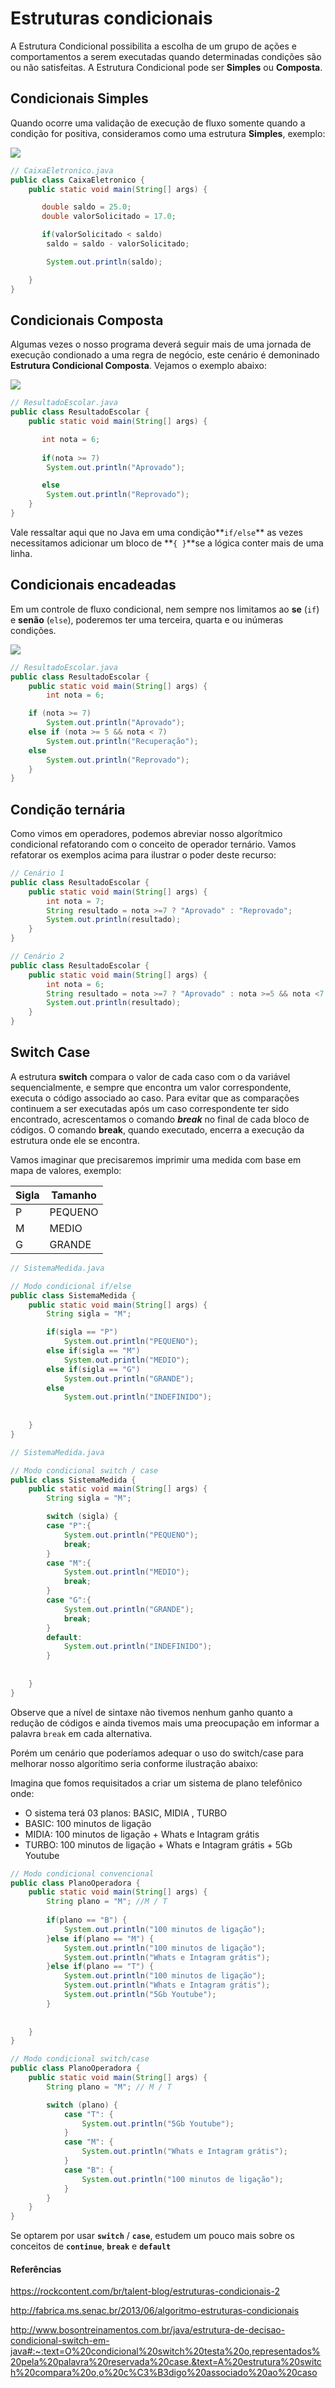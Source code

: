 # Estruturas condicionais

A Estrutura Condicional possibilita a escolha de um grupo de ações e comportamentos a serem executadas quando determinadas condições são ou não satisfeitas. A Estrutura Condicional pode ser **Simples** ou **Composta**.

## Condicionais Simples

Quando ocorre uma validação de execução de fluxo somente quando a condição for positiva, consideramos como uma estrutura **Simples**, exemplo:

<img src="images/1.png">

```java
// CaixaEletronico.java
public class CaixaEletronico {
    public static void main(String[] args) {

       double saldo = 25.0;
       double valorSolicitado = 17.0;

       if(valorSolicitado < saldo)
        saldo = saldo - valorSolicitado;

        System.out.println(saldo);

    }
}
```

## Condicionais Composta

Algumas vezes o nosso programa deverá seguir mais de uma jornada de execução condionado a uma regra de negócio, este cenário é demoninado **Estrutura Condicional Composta**. Vejamos o exemplo abaixo:

<img src="images/2.png">

```java
// ResultadoEscolar.java
public class ResultadoEscolar {
    public static void main(String[] args) {

       int nota = 6;
       
       if(nota >= 7)
        System.out.println("Aprovado");

       else
        System.out.println("Reprovado");
    }
}
```


Vale ressaltar aqui que no Java em uma condição**`if/else`** as vezes necessitamos adicionar um bloco de **`{ }`**se a lógica conter mais de uma linha.


## Condicionais encadeadas

Em um controle de fluxo condicional, nem sempre nos limitamos ao **se** (`if`) e **senão** (`else`), poderemos ter uma terceira, quarta e ou inúmeras condições.

<img src="images/3.png">

```java
// ResultadoEscolar.java
public class ResultadoEscolar {
    public static void main(String[] args) {
        int nota = 6;

	if (nota >= 7)
		System.out.println("Aprovado");
	else if (nota >= 5 && nota < 7)
		System.out.println("Recuperação");
	else
		System.out.println("Reprovado");
    }
}
```

## Condição ternária

Como vimos em operadores, podemos abreviar nosso algorítmico condicional refatorando com o conceito de operador ternário. Vamos refatorar os exemplos acima para ilustrar o poder deste recurso:&#x20;

```java
// Cenário 1
public class ResultadoEscolar {
	public static void main(String[] args) {
		int nota = 7;
		String resultado = nota >=7 ? "Aprovado" : "Reprovado";
		System.out.println(resultado);
	}
}
```

```java
// Cenário 2
public class ResultadoEscolar {
	public static void main(String[] args) {
		int nota = 6;
		String resultado = nota >=7 ? "Aprovado" : nota >=5 && nota <7 ? "Recuperação" : "Reprovado";
		System.out.println(resultado);
	}
}

```

## Switch Case

A estrutura **switch** compara o valor de cada caso com o da variável sequencialmente, e sempre que encontra um valor correspondente, executa o código associado ao caso. Para evitar que as comparações continuem a ser executadas após um caso correspondente ter sido encontrado, acrescentamos o comando _**break**_ no final de cada bloco de códigos. O comando **break**, quando executado, encerra a execução da estrutura onde ele se encontra.

Vamos imaginar que precisaremos imprimir uma medida com base em mapa de valores, exemplo:

| Sigla | Tamanho |
| ----- | ------- |
| P     | PEQUENO |
| M     | MEDIO   |
| G     | GRANDE  |

```java
// SistemaMedida.java

// Modo condicional if/else
public class SistemaMedida {
	public static void main(String[] args) {
		String sigla = "M";

		if(sigla == "P")
			System.out.println("PEQUENO");
		else if(sigla == "M")
			System.out.println("MEDIO");
		else if(sigla == "G")
			System.out.println("GRANDE");
		else
			System.out.println("INDEFINIDO");
			
		
	}
}
```

```java
// SistemaMedida.java

// Modo condicional switch / case
public class SistemaMedida {
	public static void main(String[] args) {
		String sigla = "M";

		switch (sigla) {
		case "P":{
			System.out.println("PEQUENO");
			break;
		}
		case "M":{
			System.out.println("MEDIO");
			break;
		}
		case "G":{
			System.out.println("GRANDE");
			break;
		}
		default:
			System.out.println("INDEFINIDO");
		}
			
		
	}
}

```


Observe que a nível de sintaxe não tivemos nenhum ganho quanto a redução de códigos e ainda tivemos mais uma preocupação em informar a palavra `break` em cada alternativa.


Porém um cenário que poderíamos adequar o uso do switch/case para melhorar nosso algorítimo seria conforme ilustração abaixo:

Imagina que fomos requisitados a criar um sistema de plano telefônico onde:

* O sistema terá 03 planos: BASIC, MIDIA , TURBO
* BASIC: 100 minutos de ligação
* MIDIA: 100 minutos de ligação + Whats e Intagram grátis
* TURBO: 100 minutos de ligação + Whats e Intagram grátis + 5Gb Youtube

```java
// Modo condicional convencional
public class PlanoOperadora {
	public static void main(String[] args) {
		String plano = "M"; //M / T
		
		if(plano == "B") {
			System.out.println("100 minutos de ligação");
		}else if(plano == "M") {
			System.out.println("100 minutos de ligação");
			System.out.println("Whats e Intagram grátis");	
		}else if(plano == "T") {
			System.out.println("100 minutos de ligação");
			System.out.println("Whats e Intagram grátis");	
			System.out.println("5Gb Youtube");	
		}
			
		
	}
}

```

```java
// Modo condicional switch/case
public class PlanoOperadora {
	public static void main(String[] args) {
		String plano = "M"; // M / T

		switch (plano) {
			case "T": {
				System.out.println("5Gb Youtube");
			}
			case "M": {
				System.out.println("Whats e Intagram grátis");
			}
			case "B": {
				System.out.println("100 minutos de ligação");
			}
		}
	}
}
```


Se optarem por usar **`switch`** / **`case`**, estudem um  pouco mais sobre os conceitos de **`continue`**, **`break`** e **`default`**



#### Referências

https://rockcontent.com/br/talent-blog/estruturas-condicionais-2

http://fabrica.ms.senac.br/2013/06/algoritmo-estruturas-condicionais

http://www.bosontreinamentos.com.br/java/estrutura-de-decisao-condicional-switch-em-java#:~:text=O%20condicional%20switch%20testa%20o,representados%20pela%20palavra%20reservada%20case.&text=A%20estrutura%20switch%20compara%20o,o%20c%C3%B3digo%20associado%20ao%20caso